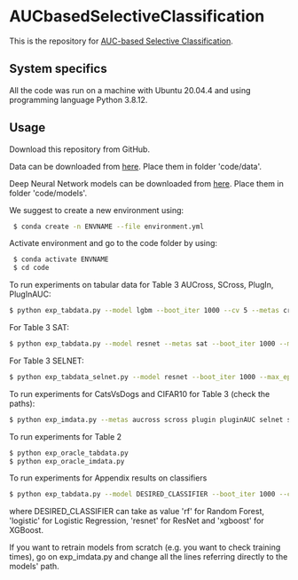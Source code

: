 # AUCbasedSelectiveClassification
This is the repository for [AUC-based Selective Classification](https://proceedings.mlr.press/v206/pugnana23a.html).


## System specifics

All the code was run on a machine with Ubuntu 20.04.4 and using programming language Python 3.8.12.

## Usage

Download this repository from GitHub.

Data can be downloaded from [here](https://www.dropbox.com/sh/114h860wxf85q0j/AAAI7bFVthqWWC5U8iaRpzSJa?dl=0).
Place them in folder 'code/data'.

Deep Neural Network models can be downloaded from [here](https://www.dropbox.com/sh/zwtskpq5f4tuuh0/AABEWccp0In_KqRaCSiqRGBPa?dl=0).
Place them in folder 'code/models'.

We suggest to create a new environment using:

```bash
 $ conda create -n ENVNAME --file environment.yml
  ```
Activate environment and go to the code folder by using:

```bash
 $ conda activate ENVNAME
 $ cd code
  ```


To run experiments on tabular data for Table 3 AUCross, SCross, PlugIn, PlugInAUC:

```bash
$ python exp_tabdata.py --model lgbm --boot_iter 1000 --cv 5 --metas cross scross plugin pluginAUC
```

For Table 3 SAT:

```bash
$ python exp_tabdata.py --model resnet --metas sat --boot_iter 1000 --max_epochs 300
```

For Table 3 SELNET:
```bash
$ python exp_tabdata_selnet.py --model resnet --boot_iter 1000 --max_epochs 300
```

To run experiments for CatsVsDogs and CIFAR10 for Table 3 (check the paths):
```bash
$ python exp_imdata.py --metas aucross scross plugin pluginAUC selnet sat
```

To run experiments for Table 2

```bash
$ python exp_oracle_tabdata.py
$ python exp_oracle_imdata.py
```



To run experiments for Appendix results on classifiers

```bash
$ python exp_tabdata.py --model DESIRED_CLASSIFIER --boot_iter 1000 --cv 5 --metas cross scross plugin pluginAUC
```
where DESIRED_CLASSIFIER  can take as value 'rf' for Random Forest, 'logistic' for Logistic Regression, 'resnet' for ResNet and 'xgboost' for XGBoost.

If you want to retrain models from scratch (e.g. you want to check training times),
go on exp_imdata.py and change all the lines referring directly to the models' path.


